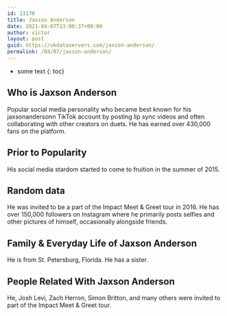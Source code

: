```yaml
---
id: 13170
title: Jaxson Anderson
date: 2021-04-07T13:00:37+00:00
author: victor
layout: post
guid: https://ukdataservers.com/jaxson-anderson/
permalink: /04/07/jaxson-anderson/
---
```


* some text
{: toc}


## Who is Jaxson Anderson



Popular social media personality who became best known for his jaxsonandersonn TikTok account by posting lip sync videos and often collaborating with other creators on duets. He has earned over 430,000 fans on the platform. 

                
                
                
## Prior to Popularity



His social media stardom started to come to fruition in the summer of 2015.  

                
                
                
## Random data



He was invited to be a part of the Impact Meet & Greet tour in 2016. He has over 150,000 followers on Instagram where he primarily posts selfies and other pictures of himself, occasionally alongside friends.

                
                
                
## Family & Everyday Life of Jaxson Anderson



He is from St. Petersburg, Florida. He has a sister.  

                
                
                
## People Related With Jaxson Anderson



He, Josh Levi, Zach Herron, Simon Britton, and many others were invited to part of the Impact Meet & Greet tour. 

                
              
            
          
          
          
